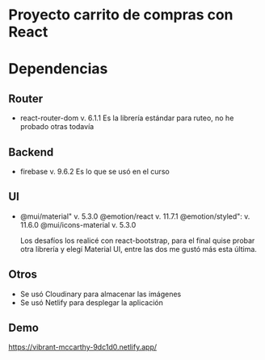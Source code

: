 # Proyecto carrito de compras con React

# Dependencias
  
 ## Router 
 - react-router-dom v. 6.1.1
  Es la librería estándar para ruteo, no he probado otras todavía

 ## Backend
 - firebase v. 9.6.2
  Es lo que se usó en el curso

## UI
 - @mui/material" v. 5.3.0 
   @emotion/react v. 11.7.1
   @emotion/styled":  v. 11.6.0
   @mui/icons-material v. 5.3.0

   Los desafíos los realicé con react-bootstrap, para el final
   quise probar otra librería y elegí Material UI, entre las dos
   me gustó más esta última.

## Otros
  - Se usó Cloudinary para almacenar las imágenes
  - Se usó Netlify para desplegar la aplicación

## Demo
  https://vibrant-mccarthy-9dc1d0.netlify.app/
  